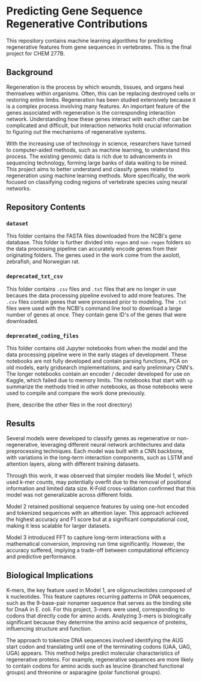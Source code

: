 # Predicting Gene Sequence Regenerative Contributions 

This repository contains machine learning algorithms for predicting regenerative features from gene sequences in vertebrates. This is the final project for CHEM 277B.

## Background

Regeneration is the process by which wounds, tissues, and organs heal themselves within organisms. Often, this can be replacing destroyed cells or restoring entire limbs. Regeneration has been studied extensively because it is a complex process involving many features. An important feature of the genes associated with regeneration is the corresponding interaction network. Understanding how these genes interact with each other can be complicated and difficult, but interaction networks hold crucial information to figuring out the mechanisms of regenerative systems.

With the increasing use of technology in science, researchers have turned to computer-aided methods, such as machine learning, to understand this process. The existing genomic data is rich due to advancements in sequencing technology, forming large banks of data waiting to be mined. 
This project aims to better understand and classify genes related to regeneration using machine learning methods. More specifically, the work focused on classifying coding regions of vertebrate species using neural networks. 

## Repository Contents

### `dataset`

This folder contains the FASTA files downloaded from the NCBI's gene database. This folder is further divided into `regen` and `non-regen` folders so the data processing pipeline can accurately encode genes from their originating folders. The genes used in the work come from the axolotl, zebrafish, and Norwegian rat. 

### `deprecated_txt_csv`

This folder contains `.csv` files and `.txt` files that are no longer in use becaues the data processing pipeline evolved to add more features. The `.csv` files contain genes that were processed prior to modeling. The `.txt` files were used with the NCBI's command line tool to download a large number of genes at once. They contain gene ID's of the genes that were downloaded. 

### `deprecated_coding_files`

This folder contains old Jupyter notebooks from when the model and the data processing pipeline were in the early stages of development. These notebooks are not fully developed and contain parsing functions, PCA on old models, early gridsearch implementations, and early preliminary CNN's. The longer notebooks contain an encoder / decoder developed for use on Kaggle, which failed due to memory limits. The notebooks that start with `sp` summarize the methods tried in other notebooks, as those notebooks were used to compile and compare the work done previously. 

(here, describe the other files in the root directory)

## Results 

Several models were developed to classify genes as regenerative or non-regenerative, leveraging different neural network architectures and data preprocessing techniques. Each model was built with a CNN backbone, with variations in the long-term interaction components, such as LSTM and attention layers, along with different training datasets.

Through this work, it was observed that simpler models like Model 1, which used k-mer counts, may potentially overfit due to the removal of positional information and limited data size. K-Fold cross-validation confirmed that this model was not generalizable across different folds.

Model 2 retained positional sequence features by using one-hot encoded and tokenized sequences with an attention layer. This approach achieved the highest accuracy and F1 score but at a significant computational cost, making it less scalable for larger datasets.

Model 3 introduced FFT to capture long-term interactions with a mathematical conversion, improving run time significantly. However, the accuracy suffered, implying a trade-off between computational efficiency and predictive performance.

## Biological Implications

K-mers, the key feature used in Model 1, are oligonucleotides composed of k nucleotides. This feature captures recurring patterns in DNA sequences, such as the 9-base-pair nonamer sequence that serves as the binding site for DnaA in E. coli. For this project, 3-mers were used, corresponding to codons that directly code for amino acids. Analyzing 3-mers is biologically significant because they determine the amino acid sequence of proteins, influencing structure and function.

The approach to tokenize DNA sequences involved identifying the AUG start codon and translating until one of the terminating codons (UAA, UAG, UGA) appears. This method helps predict molecular characteristics of regenerative proteins. For example, regenerative sequences are more likely to contain codons for amino acids such as leucine (branched functional groups) and threonine or asparagine (polar functional groups).
